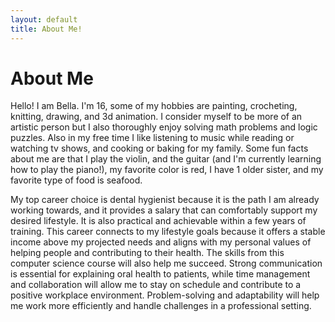 ```yaml
---
layout: default
title: About Me!
---
```

# About Me
Hello! I am Bella. I'm 16, some of my hobbies are painting, crocheting, knitting, drawing, and 3d animation. I consider myself to be more of an artistic person but I also thoroughly enjoy solving math problems and logic puzzles. Also in my free time I like listening to music while reading or watching tv shows, and cooking or baking for my family. Some fun facts about me are that I play the violin, and the guitar (and I'm currently learning how to play the piano!), my favorite color is red, I have 1 older sister, and my favorite type of food is seafood.

My top career choice is dental hygienist because it is the path I am already working towards, and it provides a salary that can comfortably support my desired lifestyle. It is also practical and achievable within a few years of training. This career connects to my lifestyle goals because it offers a stable income above my projected needs and aligns with my personal values of helping people and contributing to their health. The skills from this computer science course will also help me succeed. Strong communication is essential for explaining oral health to patients, while time management and collaboration will allow me to stay on schedule and contribute to a positive workplace environment. Problem-solving and adaptability will help me work more efficiently and handle challenges in a professional setting.

